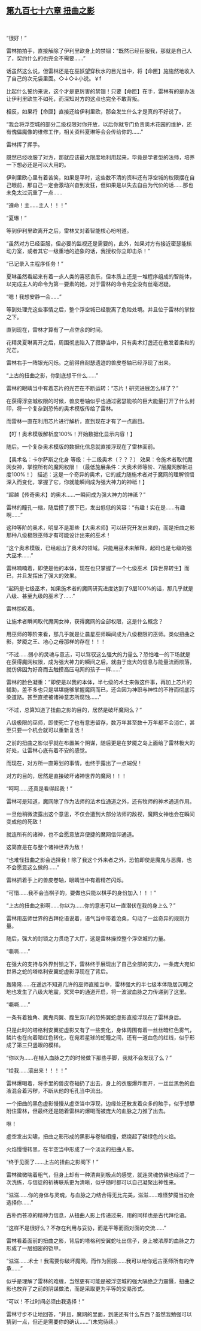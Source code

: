 ## [第九百七十六章 扭曲之影](https://www.xxbiquge.com/11_11222/9038660.html)
﻿

  “很好！”

  雷林拍拍手，直接解除了伊利里欧身上的禁锢：“既然已经臣服我，那就是自己人了，契约什么的也完全不需要……”

  话虽然这么说，但雷林还是在巫妖望穿秋水的目光当中，将【命匣】施施然地收入了自己的次元袋里面。◇↓◇↓小说。￥f

  比起什么誓约来说，这个才是更厉害的禁锢！只要【命匣】在手，雷林有的是办法让伊利里欧生不如死，而深知对方的这点也完全不敢背叛。

  相反，如果将【命匣】直接还给伊利里欧，那会发生什么才是真的不好说了。

  “我会将浮空城的部分二级权限对你开放，以后你就专门负责奥术花园的维护，还有傀儡魔像的维修工作，相关资料夏琳等会会传给你的……”

  雷林挥了挥手。

  既然已经收服了对方，那就应该最大限度地利用起来，毕竟是学者型的法师，培养一下想必还是可以大用的。

  伊利里欧心里有着苦笑，如果是平时，这些数不清的资料还有浮空城的权限摆在自己眼前，那自己一定会激动兴奋到发狂，但如果是以失去自由为代价的话……那也未免太过沉重了一点……

  “遵命！主……主人！！！”

  “夏琳！”

  等到伊利里欧离开之后，雷林又对着智能核心吩咐道。

  “虽然对方已经臣服，但必要的监视还是需要的，此外，如果对方有接近密瑟能核动力室，或者其它一级重地的迹象的话，我授权你立即击杀！”

  “已记录入主程序任务！”

  夏琳虽然看起来有着一点人类的喜怒哀乐，但本质上还是一堆程序组成的智能体，以完成主人的命令为第一要素的她，对于雷林的命令完全没有丝毫迟疑。

  “嗯！我想安静一会……”

  等到处理完这些事情之后，整个浮空城已经脱离了危险处境。并且位于雷林的掌控之下。

  直到现在，雷林才算有了一点空余的时间。

  花精灵夏琳离开之后，周围彻底陷入了寂静当中，只有奥术灯盏还在散发着柔和的光芒。

  雷林右手一阵银光闪烁。之前得自耐瑟遗迹的兽皮卷轴已经浮现了出来。

  “上古的扭曲之影，你到底想干什么……”

  雷林的眼睛当中有着芯片的光芒在不断运转：“芯片！研究进展怎么样了？”

  在获得浮空城权限的时候，兽皮卷轴似乎也通过密瑟能核的巨大能量打开了什么封印，将一个复杂到恐怖的奥术模版传给了雷林。

  而雷林一直在利用芯片进行解析，直到现在才有了一点眉目。

  【叮！奥术模版解析度100%！开始数据化显示内容！】

  随后。一个复杂奥术模版的数据化信息就直接浮现在了雷林面前。

  【奥术名：卡尔萨斯之化身 等级：十二级奥术（？？？） 效果：令施术者取代魔网女神，掌控所有的魔网权限！（最低施展条件：大奥术师等阶、7层魔网解析进度100%！） 描述：这是一个奇异的奥术，它的威力随施术者对于魔网的理解领悟深入而变化，掌握了它，你就能瞬间成为强大神力的神祗！】

  “超越【传奇奥术】的奥术……一瞬间成为强大神力的神祗？”

  雷林的瞳孔一缩，随后摸了摸下巴，发出低低的笑容：“有趣！实在是……有趣啊……”

  这种等阶的奥术，明显不是那些【大奥术师】可以研究开发出来的，而是扭曲之影那种八级极限巫师才有可能设计出来的巫术！

  “这个奥术模版，已经超出了奥术的领域。只能用巫术来解释，起码也是七级的强大巫术……”

  雷林喃喃着，即使是他的本体，现在也只掌握了一个七级巫术【异世界转生】而已，并且发挥出了强大的效果。

  “起码是七级巫术，如果施术者的魔网研究进度达到了9层100%的话，那几乎就是八级、甚至九级的巫术了……”

  雷林惊叹着。

  让施术者瞬间取代魔网女神，获得魔网的全部权限，这是什么概念？

  用巫师的等阶来看，那几乎就是让晨星巫师瞬间成为八级极限的巫师。类似扭曲之影，梦魇之王、地心之母那样的存在！！！

  “不过……弱小的灵魂与意志，可以驾驭这么强大的力量么？恐怕唯一的下场就是在获得魔网权限，成为强大神力的瞬间之后。就由于庞大的信息与能量流而陨落，就仿佛因为好奇而去触摸高压电网的孩子一样……”

  雷林的脸色凝重：“即使是以我的本体，半七级的术士来做这件事，再加上芯片的辅助，差不多也只是堪堪能够掌握魔网而已，还会因为神职与神性的不符而彻底污染道路。甚至直接被诸神意志所腐蚀……”

  “不过，总算知道了扭曲之影的目的，居然是破坏魔网么？”

  八级极限的巫师，即使死亡了也有意志留存，数万年甚至数十万年都不会消亡，甚至只要一个机会就可以重新复活！

  之前的扭曲之影似乎就在布置某个阴谋，随后更是在梦魇之岛上面给了雷林极大的好处，让雷林心底有着不安的感觉。

  而现在，对方所一直筹划的事情，也终于露出了一点端倪！

  对方的目的，居然是直接破坏诸神世界的魔网！！！

  “呵呵……还真是看得起我！”

  雷林可是知道，魔网除了作为法师的法术位通道之外，还有牧师的神术通道作用。

  一旦他稍微流露出这个意思，不仅会遭到大部分法师的敌视，魔网女神也会在瞬间变成他的死敌！

  就连所有的诸神，也不会愿意放弃便捷的魔网信仰通道。

  这简直是在与整个诸神世界为敌！

  “也难怪扭曲之影会选择我！除了我这个外来者之外，恐怕即使是魔鬼与恶魔，也不会愿意这么做的……”

  雷林抓着手上的兽皮卷轴，眼睛当中有着精芒闪烁。

  “可惜……我不会当棋子的，要做也只能以棋手的身份加入！！！”

  “上古的扭曲之影啊……你以为……你的意志可以一直潜伏在我的身上么？”

  雷林用巫师世界的古拜伦语说着，语气当中带着沧桑，勾动了一丝奇异的规则力量。

  随后，强大的封锁之力贯绝了大厅，这是雷林操控整个浮空城的力量。

  “嘶嘶……”

  在强大的支持与外界封锁之下，雷林终于展现出了自己全部的实力，一条庞大宛如世界之蛇的塔格利安翼蛇虚影浮现在了背后。

  轰隆隆……在遥远不知道几许的巫师直接当中，雷林强大的半七级本体隐居沉睡之地也发生了八级大地震，冥冥中的通道开启，将一波波血脉之力传递到了这里。

  “嘶嘶……”

  一条有着独角、魔鬼肉翼、腹生双爪的恐怖翼蛇虚影直接浮现在了雷林身后。

  只是此时的塔格利安翼蛇虚影又有了一些变化，身体周围有着一丝丝暗红色雾气，鳞片也在向着暗红色转化，在宛若星球的蛇瞳之间，还有一道血色的红线，似乎形成了第三只竖眼的模样。

  “你以为……在植入血脉之力的时候做下那些手脚，我就不会发现了么？”

  “给我……滚出来！！！！”

  雷林爆喝着，将手里的兽皮卷轴扔了出去，身上的衣服爆炸而开，一丝丝黑色的血液混合着污秽，不断从他的毛孔当中流出。

  一个扭曲的黑色虚影慢慢从虚空当中浮现，边缘处还散发着众多的触手，似乎想攀附住雷林，但最终还是随着雷林的爆喝而被庞大的血脉之力推了出去。

  咻！

  虚空发出尖啸，扭曲之影形成的黑影与卷轴相撞，燃烧起了磷绿色的火焰。

  火焰慢慢转黑，在半空当中形成了一个淡淡的扭曲人影。

  “终于见面了……上古的扭曲之影阁下！”

  雷林微微喘着粗气，但身上却有一种清爽到极点的感觉，就连灵魂仿佛也经过了一次洗练，与信徒的祈祷联系更为清晰，似乎随时都可以自己凝聚出神性来。

  “滋滋……你的身体与灵魂，与血脉之力结合得无比完美，滋滋……难怪梦魇当初会选择你……”

  古朴而苍凉的精神力信息，从扭曲人影上传递过来，用的同样也是古代拜伦语。

  “这样不是很好么？不存在利用与妥协，而是平等而面对面的交流……”

  雷林看着面前的扭曲之影，背后的塔格利安翼蛇吐出信子，身上被浓厚的血脉之力形成了一层细密的铠甲。

  “滋滋……术士！我需要你破坏魔网，而作为回报……我可以给你远古巫师所有的传承……”

  似乎是理解了雷林的难缠，当然更有可能是被浮空城的强大隔绝之力震慑，扭曲之影也放弃了之前的阴谋做法，而是采取更为平等的交易形式。

  “可以！不过时间必须由我选择！”

  雷林寸步不让地回答，“并且，魔网的里面，到底还有什么东西？虽然我勉强可以猜到一点，但还是需要你的确认……”(未完待续。)

